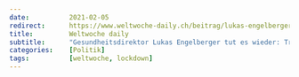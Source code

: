 ```yaml
---
date:          2021-02-05
redirect:      https://www.weltwoche-daily.ch/beitrag/lukas-engelberger-tut-es-wieder-regierungsraetliches-gelage-mit-13-personen/
title:         Weltwoche daily
subtitle:      "Gesundheitsdirektor Lukas Engelberger tut es wieder: Trotz Lockdown veranstaltet er ein regierungsrätliches Gelage mit 13 Personen"
categories:    [Politik]
tags:          [weltwoche, lockdown]
---
```

